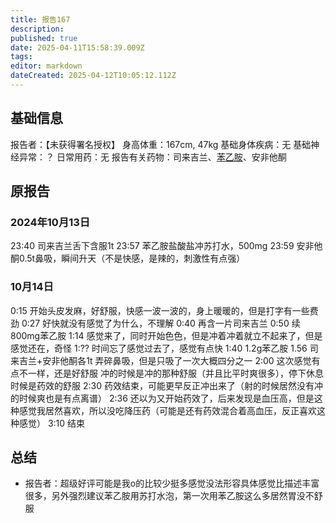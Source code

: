 ```yaml
---
title: 报告167
description: 
published: true
date: 2025-04-11T15:58:39.009Z
tags: 
editor: markdown
dateCreated: 2025-04-12T10:05:12.112Z
---
```


## 基础信息
报告者：【未获得署名授权】
身高体重：167cm, 47kg
基础身体疾病：无
基础神经异常：？
日常用药：无
报告有关药物：司来吉兰、[苯乙胺](/drug/PEA)、安非他酮

## 原报告
### 2024年10月13日
23:40 司来吉兰舌下含服1t
23:57 苯乙胺盐酸盐冲苏打水，500mg
23:59 安非他酮0.5t鼻吸，瞬间升天（不是快感，是辣的，刺激性有点强）
### 10月14日
0:15 开始头皮发麻，好舒服，快感一波一波的，身上暖暖的，但是打字有一些费劲
0:27 好快就没有感觉了为什么，不理解
0:40 再含一片司来吉兰
0:50 续800mg苯乙胺
1:14 感觉来了，同时开始色色，但是冲着冲着就立不起来了，但是感觉还在，奇怪
1:?? 时间忘了感觉过去了，感觉有点快
1:40 1.2g苯乙胺
1.56 司来吉兰+安非他酮各1t 弄碎鼻吸，但是只吸了一次大概四分之一
2:00 这次感觉有点不一样，还是好舒服 冲的时候是冲的那种舒服（并且比平时爽很多），停下休息时候是药效的舒服
2:30 药效结束，可能更早反正冲出来了（射的时候居然没有冲的时候爽也是有点离谱）
2:36 还以为又开始药效了，后来发现是血压高，但是这种感觉我居然喜欢，所以没吃降压药（可能是还有药效混合着高血压，反正喜欢这种感觉）
3:10 结束
## 总结
- 报告者：超级好评可能是我o的比较少挺多感觉没法形容具体感觉比描述丰富很多，另外强烈建议苯乙胺用苏打水泡，第一次用苯乙胺这么多居然胃没不舒服
